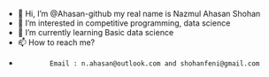 - 👋 Hi, I’m @Ahasan-github my real name is Nazmul Ahasan Shohan
- 👀 I’m interested in competitive programming, data science 
- 🌱 I’m currently learning Basic data science 
- 📫 How to reach me? 
-             Email : n.ahasan@outlook.com and shohanfeni@gmail.com

<!---
Ahasan-github/Ahasan-github is a ✨ special ✨ repository because its `README.md` (this file) appears on your GitHub profile.
You can click the Preview link to take a look at your changes.
--->
